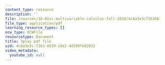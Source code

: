 ```yaml
---
content_type: resource
description: ''
file: /courses/18-02sc-multivariable-calculus-fall-2010/4c8a3e3c716366392de24d399fe82032_rtEaK_Jp7zU.pdf
file_type: application/pdf
learning_resource_types: []
ocw_type: OCWFile
resourcetype: Document
title: 3play pdf file
uid: 4c8a3e3c-7163-6639-2de2-4d399fe82032
video_metadata:
  youtube_id: null
---
```

